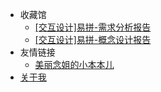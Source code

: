 - 收藏馆
  - [[交互设计]易拼-需求分析报告](collections\易拼-需求分析报告.pdf)
  - [[交互设计]易拼-概念设计报告](collections\易拼-概念设计报告.pdf)
- 友情链接
  - [美丽念姐的小本本儿](https://blog.csdn.net/m0_45483578)
- [关于我](/about.md)

